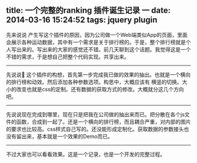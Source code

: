 title: 一个完整的ranking 插件诞生记录 一
date: 2014-03-16 15:24:52
tags: jquery plugin
---

先来说说 产生写这个插件的原因，因为公司做一个Web端类似App的页面，里面会展示各种运动数据，其中有一个需求是关于排行榜的。于是，整个排行榜就是个人写出来的。写出来的大家的感觉还不错。前几天聊到这个话题。我觉得这是一个不错的需求，于是想自己把整个代码实现。共享出来。

**************

先说说 这个插件的构想，首先第一步完成我已做的效果的抽出。也就是一个横向的排行榜和动效。然后添加各种参数选项。构思中，大概应该有 横竖的切换。大小的改变也就是css的定制。还有数据的获取方式的修改。大概就分这几个方向吧。

***********

先说说现在完成到哪里，现在只是把我在公司做的抽出来而已。把分散在各个js文件的函数，合成到一起了。还是一个横向的排行榜，而且耦合严重，对内部的图片的要求也比较高。css样式自己写的。还没能形成定制化。获取数据的参数接头也没有留出来，基本就是一个效果的Demo而已。

***********

不过大家也可以看看效果。这是一个记录，也是一个开发的完整过程。
